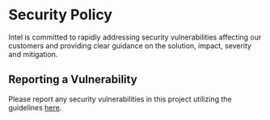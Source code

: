 <!--
SPDX-FileCopyrightText: (C) 2025 Intel Corporation
SPDX-License-Identifier: Apache-2.0
-->

# Security Policy

Intel is committed to rapidly addressing security vulnerabilities affecting our customers and providing clear guidance on the solution, impact, severity and mitigation.

## Reporting a Vulnerability

Please report any security vulnerabilities in this project utilizing the guidelines [here](https://www.intel.com/content/www/us/en/security-center/vulnerability-handling-guidelines.html).

